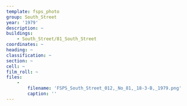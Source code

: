 ```yaml
---
template: fsps_photo
group: South_Street
year: '1979'
description: ~
buildings:
    - South_Street/81_South_Street
coordinates: ~
heading: ~
classification: ~
section: ~
cell: ~
film_roll: ~
files:
    -
        filename: 'FSPS_South_Street_012,_No_81,_18-3-B,_1979.png'
        caption: ''
---
```


